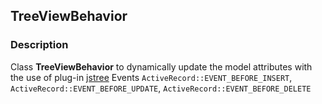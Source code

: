 ## TreeViewBehavior

### Description 
Class **TreeViewBehavior** to dynamically update the model attributes with the use of plug-in [jstree](https://github.com/vakata/jstree)
Events `ActiveRecord::EVENT_BEFORE_INSERT`, `ActiveRecord::EVENT_BEFORE_UPDATE`, `ActiveRecord::EVENT_BEFORE_DELETE`